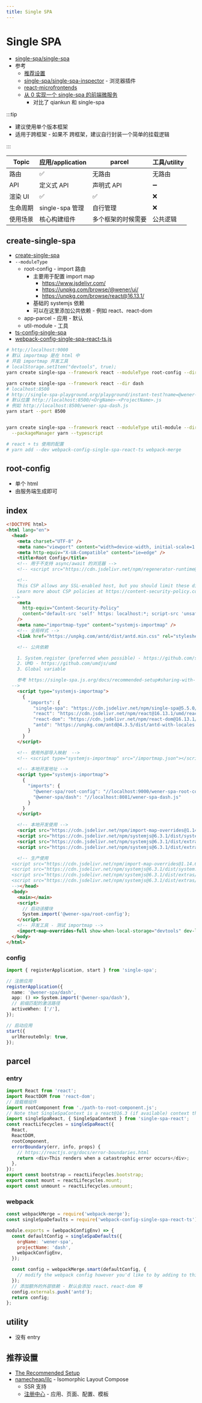 ```yaml
---
title: Single SPA
---
```


# Single SPA

- [single-spa/single-spa](https://github.com/single-spa/single-spa)
- 参考
  - [推荐设置](https://single-spa.js.org/docs/recommended-setup/)
  - [single-spa/single-spa-inspector](https://github.com/single-spa/single-spa-inspector) - 浏览器插件
  - [react-microfrontends](https://github.com/react-microfrontends)
  - [从 0 实现一个 single-spa 的前端微服务](https://juejin.im/post/5e5ca537e51d4526f16e5065)
    - 对比了 qiankun 和 single-spa

:::tip

- 建议使用单个版本框架
- 适用于跨框架 - 如果不 跨框架，建议自行封装一个简单的挂载逻辑

:::

| Topic    | 应用/application | parcel             | 工具/utility |
| -------- | ---------------- | ------------------ | ------------ |
| 路由     | ✅               | 无路由             | 无路由       |
| API      | 定义式 API       | 声明式 API         | ➖           |
| 渲染 UI  | ✅               | ✅                 | ❌           |
| 生命周期 | single-spa 管理  | 自行管理           | ❌           |
| 使用场景 | 核心构建组件     | 多个框架的时候需要 | 公共逻辑     |

## create-single-spa

- [create-single-spa](https://single-spa.js.org/docs/create-single-spa)
- `--moduleType`
  - root-config - import 路由
    - 主要用于配置 import map
      - https://www.jsdelivr.com/
      - https://unpkg.com/browse/@wener/ui/
      - https://unpkg.com/browse/react@16.13.1/
    - 基础的 systemjs 依赖
    - 可以在这里添加公共依赖 - 例如 react、react-dom
  - app-parcel - 应用 - 默认
  - util-module - 工具
- [ts-config-single-spa](https://github.com/single-spa/create-single-spa/blob/master/packages/ts-config-single-spa/tsconfig.json)
- [webpack-config-single-spa-react-ts.js](https://github.com/single-spa/create-single-spa/blob/master/packages/webpack-config-single-spa-react-ts/lib/webpack-config-single-spa-react-ts.js)

```bash
# http://localhost:9000
# 默认 importmap 是在 html 中
# 开启 importmap 开发工具
# localStorage.setItem("devtools", true);
yarn create single-spa --framework react --moduleType root-config --dir root

yarn create single-spa --framework react --dir dash
# localhost:8500
# http://single-spa-playground.org/playground/instant-test?name=@wener-dash/spa&url=8500
# 默认位置 http://localhost:8500/<OrgName>-<ProjectName>.js
# 例如 http://localhost:8500/wener-spa-dash.js
yarn start --port 8500


yarn create single-spa --framework react --moduleType util-module --dir utils \
  --packageManager yarn --typescript

# react + ts 使用的配置
# yarn add --dev webpack-config-single-spa-react-ts webpack-merge
```

## root-config

- 单个 html
- 由服务端生成即可

## index

```html
<!DOCTYPE html>
<html lang="en">
  <head>
    <meta charset="UTF-8" />
    <meta name="viewport" content="width=device-width, initial-scale=1.0" />
    <meta http-equiv="X-UA-Compatible" content="ie=edge" />
    <title>Root Config</title>
    <!-- 用于不支持 async/await 的浏览器 -->
    <!-- <script src="https://cdn.jsdelivr.net/npm/regenerator-runtime@0.13.5/runtime.min.js"></script> -->

    <!--
    This CSP allows any SSL-enabled host, but you should limit these directives further to increase your app's security.
    Learn more about CSP policies at https://content-security-policy.com/#directive
  -->
    <meta
      http-equiv="Content-Security-Policy"
      content="default-src 'self' https: localhost:*; script-src 'unsafe-inline' https: localhost:*; connect-src https: localhost:* ws://localhost:*; style-src 'unsafe-inline' https:; object-src 'none';"
    />
    <meta name="importmap-type" content="systemjs-importmap" />
    <!-- 全局样式 -->
    <link href="https://unpkg.com/antd/dist/antd.min.css" rel="stylesheet" />

    <!-- 公共依赖

    1. System.register (preferred when possible) - https://github.com/systemjs/systemjs/blob/master/docs/system-register.md
    2. UMD - https://github.com/umdjs/umd
    3. Global variable

    参考 https://single-spa.js.org/docs/recommended-setup#sharing-with-import-maps.
  -->
    <script type="systemjs-importmap">
      {
        "imports": {
          "single-spa": "https://cdn.jsdelivr.net/npm/single-spa@5.5.0/lib/system/single-spa.min.js",
          "react": "https://cdn.jsdelivr.net/npm/react@16.13.1/umd/react.production.min.js",
          "react-dom": "https://cdn.jsdelivr.net/npm/react-dom@16.13.1/umd/react-dom.production.min.js",
          "antd": "https://unpkg.com/antd@4.3.5/dist/antd-with-locales.min.js"
        }
      }
    </script>

    <!-- 使用外部导入映射  -->
    <!-- <script type="systemjs-importmap" src="/importmap.json"></script> -->

    <!-- 本地开发地址 -->
    <script type="systemjs-importmap">
      {
        "imports": {
          "@wener-spa/root-config": "//localhost:9000/wener-spa-root-config.js",
          "@wener-spa/dash": "//localhost:8081/wener-spa-dash.js"
        }
      }
    </script>

    <!-- 本地开发使用 -->
    <script src="https://cdn.jsdelivr.net/npm/import-map-overrides@1.14.6/dist/import-map-overrides.js"></script>
    <script src="https://cdn.jsdelivr.net/npm/systemjs@6.3.1/dist/system.js"></script>
    <script src="https://cdn.jsdelivr.net/npm/systemjs@6.3.1/dist/extras/amd.js"></script>
    <script src="https://cdn.jsdelivr.net/npm/systemjs@6.3.1/dist/extras/named-exports.js"></script>

    <!-- 生产使用
  <script src="https://cdn.jsdelivr.net/npm/import-map-overrides@1.14.6/dist/import-map-overrides.js"></script>
  <script src="https://cdn.jsdelivr.net/npm/systemjs@6.3.1/dist/system.min.js"></script>
  <script src="https://cdn.jsdelivr.net/npm/systemjs@6.3.1/dist/extras/amd.min.js"></script>
  <script src="https://cdn.jsdelivr.net/npm/systemjs@6.3.1/dist/extras/named-exports.min.js"></script>
  --></head>
  <body>
    <main></main>
    <script>
      // 启动该模块
      System.import('@wener-spa/root-config');
    </script>
    <!-- 开发工具 - 测试 importmap -->
    <import-map-overrides-full show-when-local-storage="devtools" dev-libs></import-map-overrides-full>
  </body>
</html>
```

### config

```ts
import { registerApplication, start } from 'single-spa';

// 注册应用
registerApplication({
  name: '@wener-spa/dash',
  app: () => System.import('@wener-spa/dash'),
  // 前缀匹配的激活路径
  activeWhen: ['/'],
});

// 启动应用
start({
  urlRerouteOnly: true,
});
```

## parcel

### entry

```ts
import React from 'react';
import ReactDOM from 'react-dom';
// 挂载根组件
import rootComponent from './path-to-root-component.js';
// Note that SingleSpaContext is a react@16.3 (if available) context that provides the singleSpa props
import singleSpaReact, { SingleSpaContext } from 'single-spa-react';
const reactLifecycles = singleSpaReact({
  React,
  ReactDOM,
  rootComponent,
  errorBoundary(err, info, props) {
    // https://reactjs.org/docs/error-boundaries.html
    return <div>This renders when a catastrophic error occurs</div>;
  },
});
export const bootstrap = reactLifecycles.bootstrap;
export const mount = reactLifecycles.mount;
export const unmount = reactLifecycles.unmount;
```

### webpack

```js
const webpackMerge = require('webpack-merge');
const singleSpaDefaults = require('webpack-config-single-spa-react-ts');

module.exports = (webpackConfigEnv) => {
  const defaultConfig = singleSpaDefaults({
    orgName: 'wener-spa',
    projectName: 'dash',
    webpackConfigEnv,
  });

  const config = webpackMerge.smart(defaultConfig, {
    // modify the webpack config however you'd like to by adding to this object
  });
  // 添加额外的外部依赖 - 默认会添加 react、react-dom 等
  config.externals.push('antd');
  return config;
};
```

## utility

- 没有 entry

## 推荐设置

- [The Recommended Setup](https://single-spa.js.org/docs/recommended-setup/)
- [namecheap/ilc](https://github.com/namecheap/ilc) - Isomorphic Layout Compose
  - SSR 支持
  - [注册中心](https://github.com/namecheap/ilc/blob/master/docs/registry.md) - 应用、页面、配置、模板
